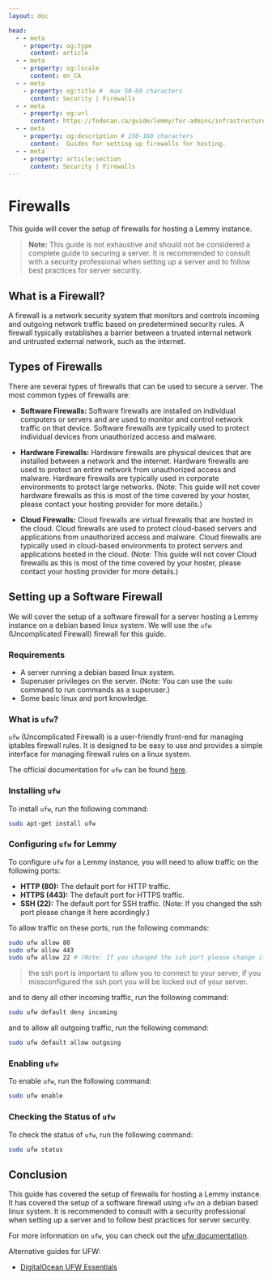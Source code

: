 ```yaml
---
layout: doc

head:
  - - meta
    - property: og:type
      content: article
  - - meta
    - property: og:locale
      content: en_CA
  - - meta
    - property: og:title #  max 50-60 characters
      content: Security | Firewalls
  - - meta
    - property: og:url
      content: https://fedecan.ca/guide/lemmy/for-admins/infrastructure/security/firewall
  - - meta
    - property: og:description # 150-160 characters
      content:  Guides for setting up firewalls for hosting.
  - - meta
    - property: article:section
      content: Security | Firewalls
---
```


# Firewalls

This guide will cover the setup of firewalls for hosting a Lemmy instance.

> **Note:** This guide is not exhaustive and should not be considered a complete guide to securing a server. It is recommended to consult with a security professional when setting up a server and to follow best practices for server security.

## What is a Firewall?

A firewall is a network security system that monitors and controls incoming and outgoing network traffic based on predetermined security rules. A firewall typically establishes a barrier between a trusted internal network and untrusted external network, such as the internet.

## Types of Firewalls

There are several types of firewalls that can be used to secure a server. The most common types of firewalls are:

- **Software Firewalls:** Software firewalls are installed on individual computers or servers and are used to monitor and control network traffic on that device. Software firewalls are typically used to protect individual devices from unauthorized access and malware.

- **Hardware Firewalls:** Hardware firewalls are physical devices that are installed between a network and the internet. Hardware firewalls are used to protect an entire network from unauthorized access and malware. Hardware firewalls are typically used in corporate environments to protect large networks. (Note: This guide will not cover hardware firewalls as this is most of the time covered by your hoster, please contact your hosting provider for more details.)

- **Cloud Firewalls:** Cloud firewalls are virtual firewalls that are hosted in the cloud. Cloud firewalls are used to protect cloud-based servers and applications from unauthorized access and malware. Cloud firewalls are typically used in cloud-based environments to protect servers and applications hosted in the cloud. (Note: This guide will not cover Cloud firewalls as this is most of the time covered by your hoster, please contact your hosting provider for more details.)

## Setting up a Software Firewall

We will cover the setup of a software firewall for a server hosting a Lemmy instance on a debian based linux system. We will use the `ufw` (Uncomplicated Firewall) firewall for this guide.

### Requirements

- A server running a debian based linux system.
- Superuser privileges on the server. (Note: You can use the `sudo` command to run commands as a superuser.)
- Some basic linux and port knowledge.

### What is `ufw`?

`ufw` (Uncomplicated Firewall) is a user-friendly front-end for managing iptables firewall rules. It is designed to be easy to use and provides a simple interface for managing firewall rules on a linux system.

The official documentation for `ufw` can be found [here](https://help.ubuntu.com/community/UFW).

### Installing `ufw`

To install `ufw`, run the following command:

```bash
sudo apt-get install ufw
```

### Configuring `ufw` for Lemmy

To configure `ufw` for a Lemmy instance, you will need to allow traffic on the following ports:

- **HTTP (80):** The default port for HTTP traffic.
- **HTTPS (443):** The default port for HTTPS traffic.
- **SSH (22):** The default port for SSH traffic. (Note: If you changed the ssh port please change it here acordingly.)

To allow traffic on these ports, run the following commands:

```bash
sudo ufw allow 80
sudo ufw allow 443
sudo ufw allow 22 # (Note: If you changed the ssh port please change it here acordingly.)
```

> the ssh port is important to allow you to connect to your server, if you missconfigured the ssh port you will be locked out of your server.

and to deny all other incoming traffic, run the following command:

```bash
sudo ufw default deny incoming
```

and to allow all outgoing traffic, run the following command:

```bash
sudo ufw default allow outgoing
```

### Enabling `ufw`

To enable `ufw`, run the following command:

```bash
sudo ufw enable
```

### Checking the Status of `ufw`

To check the status of `ufw`, run the following command:

```bash
sudo ufw status
```


## Conclusion

This guide has covered the setup of firewalls for hosting a Lemmy instance. It has covered the setup of a software firewall using `ufw` on a debian based linux system. It is recommended to consult with a security professional when setting up a server and to follow best practices for server security.

For more information on `ufw`, you can check out the [ufw documentation](https://help.ubuntu.com/community/UFW).

Alternative guides for UFW:

- [DigitalOcean UFW Essentials](https://www.digitalocean.com/community/tutorials/ufw-essentials-common-firewall-rules-and-commands)
